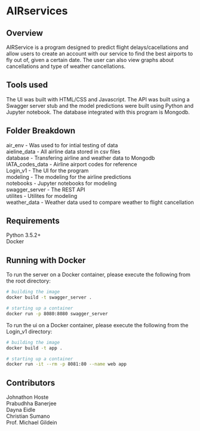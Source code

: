 # AIRservices

## Overview
AIRService is a program designed to predict flight delays/cacellations and allow users to create an account with our service to find the best airports to fly out of, given a certain date. The user can also view graphs about cancellations and type of weather cancellations.

## Tools used
The UI was built with HTML/CSS and Javascript. The API was built using a Swagger server stub and the model predictions were built using Python and Jupyter notebook. The database integrated with this program is Mongodb. 

## Folder Breakdown
air_env - Was used to for intial testing of data <br>
aieline_data - All airline data stored in csv files <br>
database - Transfering airline and weather data to Mongodb <br>
IATA_codes_data - Airline airport codes for reference <br>
Login_v1 - The UI for the program <br>
modeling - The modeling for the airline predictions <br>
notebooks - Jupyter notebooks for modeling <br>
swagger_server - The REST API <br>
utilites - Utilites for modeling <br>
weather_data - Weather data used to compare weather to flight cancellation <br>

## Requirements
Python 3.5.2+ <br>
Docker


## Running with Docker

To run the server on a Docker container, please execute the following from the root directory:

```bash
# building the image
docker build -t swagger_server .

# starting up a container
docker run -p 8080:8080 swagger_server
```
To run the ui on a Docker container, please execute the following from the Login_v1 directory:

```bash
# building the image
docker build -t app .

# starting up a container
docker run -it --rm -p 8081:80 --name web app
```
## Contributors 
Johnathon Hoste <br>
Prabudhha Banerjee <br>
Dayna Eidle <br>
Christian Sumano <br>
Prof. Michael Gildein <br>
